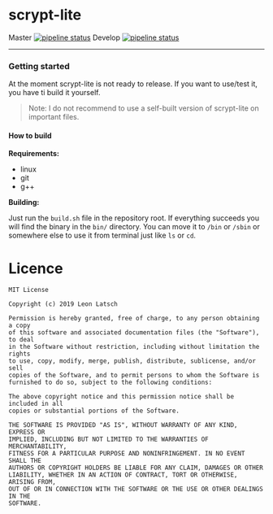 # scrypt-lite

Master [![pipeline status](https://gitlab.com/leonlatsch/scrypt-lite/badges/master/pipeline.svg)](https://gitlab.com/leonlatsch/scrypt-lite/commits/master)
Develop [![pipeline status](https://gitlab.com/leonlatsch/scrypt-lite/badges/develop/pipeline.svg)](https://gitlab.com/leonlatsch/scrypt-lite/commits/develop)

----

### Getting started

At the moment scrypt-lite is not ready to release. If you want to use/test it, you have ti build it yourself.

> Note: I do not recommend to use a self-built version of scrypt-lite on important files.



#### How to build



**Requirements:**

- linux
- git
- g++



**Building:**

Just run the `build.sh` file in the repository root. If everything succeeds you will find the binary in the `bin/` directory. You can move it to `/bin` or `/sbin` or somewhere else to use it from terminal just like `ls` or `cd`.

Licence
=======

    MIT License

    Copyright (c) 2019 Leon Latsch

    Permission is hereby granted, free of charge, to any person obtaining a copy
    of this software and associated documentation files (the "Software"), to deal
    in the Software without restriction, including without limitation the rights
    to use, copy, modify, merge, publish, distribute, sublicense, and/or sell
    copies of the Software, and to permit persons to whom the Software is
    furnished to do so, subject to the following conditions:

    The above copyright notice and this permission notice shall be included in all
    copies or substantial portions of the Software.

    THE SOFTWARE IS PROVIDED "AS IS", WITHOUT WARRANTY OF ANY KIND, EXPRESS OR
    IMPLIED, INCLUDING BUT NOT LIMITED TO THE WARRANTIES OF MERCHANTABILITY,
    FITNESS FOR A PARTICULAR PURPOSE AND NONINFRINGEMENT. IN NO EVENT SHALL THE
    AUTHORS OR COPYRIGHT HOLDERS BE LIABLE FOR ANY CLAIM, DAMAGES OR OTHER
    LIABILITY, WHETHER IN AN ACTION OF CONTRACT, TORT OR OTHERWISE, ARISING FROM,
    OUT OF OR IN CONNECTION WITH THE SOFTWARE OR THE USE OR OTHER DEALINGS IN THE
    SOFTWARE.
